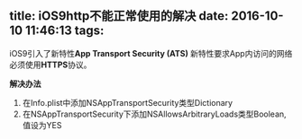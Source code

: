 title: iOS9http不能正常使用的解决
date: 2016-10-10 11:46:13
tags:
---

iOS9引入了新特性**App Transport Security (ATS)**
新特性要求App内访问的网络必须使用**HTTPS**协议。


**解决办法**
1.  在Info.plist中添加NSAppTransportSecurity类型Dictionary
2.  在NSAppTransportSecurity下添加NSAllowsArbitraryLoads类型Boolean,值设为YES



